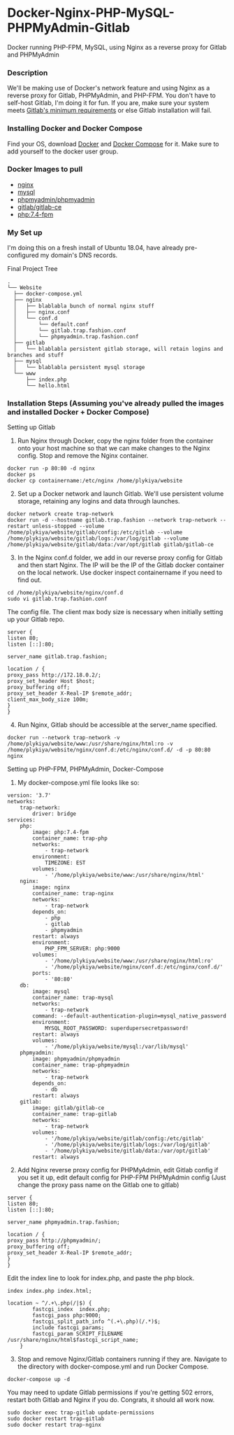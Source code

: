 # Docker-Nginx-PHP-MySQL-PHPMyAdmin-Gitlab
Docker running PHP-FPM, MySQL, using Nginx as a reverse proxy for Gitlab and PHPMyAdmin

### Description
We'll be making use of Docker's network feature and using Nginx as a reverse proxy for Gitlab, PHPMyAdmin, and PHP-FPM. You don't have to self-host Gitlab, I'm doing it for fun. If you are, make sure your system meets [Gitlab's minimum requirements](https://docs.gitlab.com/ee/install/requirements.html) or else Gitlab installation will fail.

### Installing Docker and Docker Compose
Find your OS, download [Docker](https://docs.docker.com/install/) and [Docker Compose](https://docs.docker.com/compose/install/) for it. Make sure to add yourself to the docker user group.

### Docker Images to pull
- [nginx](https://hub.docker.com/_/nginx/)
- [mysql](https://hub.docker.com/_/mysql/)
- [phpmyadmin/phpmyadmin](https://hub.docker.com/r/phpmyadmin/phpmyadmin/)
- [gitlab/gitlab-ce](https://hub.docker.com/r/gitlab/gitlab-ce/)
- [php:7.4-fpm](https://hub.docker.com/_/php)

### My Set up
I'm doing this on a fresh install of Ubuntu 18.04, have already pre-configured my domain's DNS records.

Final Project Tree
```
.
└── Website
  ├── docker-compose.yml
  ├── nginx
  │   ├── blablabla bunch of normal nginx stuff  
  │   ├── nginx.conf
  │   └── conf.d
  │       └── default.conf
  │       └── gitlab.trap.fashion.conf
  │       └── phpmyadmin.trap.fashion.conf
  ├── gitlab
  │   └── blablabla persistent gitlab storage, will retain logins and branches and stuff
  ├── mysql
  │   └── blablabla persistent mysql storage
  └── www
      ├── index.php
      └── hello.html
```
### Installation Steps (Assuming you've already pulled the images and installed Docker + Docker Compose)
Setting up Gitlab
1. Run Nginx through Docker, copy the nginx folder from the container onto your host machine so that we can make changes to the Nginx config. Stop and remove the Nginx container.
```
docker run -p 80:80 -d nginx
docker ps
docker cp containername:/etc/nginx /home/plykiya/website
```
2. Set up a Docker network and launch Gitlab. We'll use persistent volume storage, retaining any logins and data through launches.
```
docker network create trap-network
docker run -d --hostname gitlab.trap.fashion --network trap-network --restart unless-stopped --volume /home/plykiya/website/gitlab/config:/etc/gitlab --volume /home/plykiya/website/gitlab/logs:/var/log/gitlab --volume /home/plykiya/website/gitlab/data:/var/opt/gitlab gitlab/gitlab-ce
```

3. In the Nginx conf.d folder, we add in our reverse proxy config for Gitlab and then start Nginx. The IP will be the IP of the Gitlab docker container on the local network. Use docker inspect containername if you need to find out.
```
cd /home/plykiya/website/nginx/conf.d
sudo vi gitlab.trap.fashion.conf
```
The config file. The client max body size is necessary when initially setting up your Gitlab repo.
```
server {
listen 80;
listen [::]:80;

server_name gitlab.trap.fashion;

location / {
proxy_pass http://172.18.0.2/;
proxy_set_header Host $host;
proxy_buffering off;
proxy_set_header X-Real-IP $remote_addr;
client_max_body_size 100m;
}
}
```

4. Run Nginx, Gitlab should be accessible at the server_name specified.
```
docker run --network trap-network -v /home/plykiya/website/www:/usr/share/nginx/html:ro -v /home/plykiya/website/nginx/conf.d:/etc/nginx/conf.d/ -d -p 80:80 nginx
```

Setting up PHP-FPM, PHPMyAdmin, Docker-Compose
1. My docker-compose.yml file looks like so:
```
version: '3.7'
networks:
    trap-network:
        driver: bridge
services:
    php:
        image: php:7.4-fpm
        container_name: trap-php
        networks:
            - trap-network
        environment:
            TIMEZONE: EST
        volumes:
            - '/home/plykiya/website/www:/usr/share/nginx/html'
    nginx:
        image: nginx
        container_name: trap-nginx
        networks:
            - trap-network
        depends_on:
            - php
            - gitlab
            - phpmyadmin
        restart: always
        environment:
            PHP_FPM_SERVER: php:9000
        volumes:
            - '/home/plykiya/website/www:/usr/share/nginx/html:ro'
            - '/home/plykiya/website/nginx/conf.d:/etc/nginx/conf.d/'
        ports:
            - '80:80'
    db:
        image: mysql
        container_name: trap-mysql
        networks:
            - trap-network
        command: --default-authentication-plugin=mysql_native_password
        environment:
            MYSQL_ROOT_PASSWORD: superdupersecretpassword!
        restart: always
        volumes:
            - '/home/plykiya/website/mysql:/var/lib/mysql'
    phpmyadmin:
        image: phpmyadmin/phpmyadmin
        container_name: trap-phpmyadmin
        networks:
            - trap-network
        depends_on:
            - db
        restart: always
    gitlab:
        image: gitlab/gitlab-ce
        container_name: trap-gitlab
        networks:
            - trap-network
        volumes:
            - '/home/plykiya/website/gitlab/config:/etc/gitlab'
            - '/home/plykiya/website/gitlab/logs:/var/log/gitlab'
            - '/home/plykiya/website/gitlab/data:/var/opt/gitlab'
        restart: always
```

2. Add Nginx reverse proxy config for PHPMyAdmin, edit Gitlab config if you set it up, edit default config for PHP-FPM
PHPMyAdmin config (Just change the proxy pass name on the Gitlab one to gitlab)
```
server {
listen 80;
listen [::]:80;

server_name phpmyadmin.trap.fashion;

location / {
proxy_pass http://phpmyadmin/;
proxy_buffering off;
proxy_set_header X-Real-IP $remote_addr;
}
}
```
Edit the index line to look for index.php, and paste the php block.
```
index index.php index.html;

location ~ ^/.+\.php(/|$) {
        fastcgi_index  index.php;
        fastcgi_pass php:9000;
        fastcgi_split_path_info ^(.+\.php)(/.*)$;
        include fastcgi_params;
        fastcgi_param SCRIPT_FILENAME /usr/share/nginx/html$fastcgi_script_name;
    }
```
3. Stop and remove Nginx/Gitlab containers running if they are. Navigate to the directory with docker-compose.yml and run Docker Compose. 
```
docker-compose up -d
```
You may need to update Gitlab permissions if you're getting 502 errors, restart both Gitlab and Nginx if you do. Congrats, it should all work now.
```
sudo docker exec trap-gitlab update-permissions
sudo docker restart trap-gitlab
sudo docker restart trap-nginx
```
